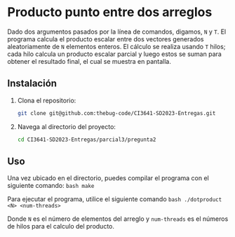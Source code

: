 # Producto punto entre dos arreglos
Dado dos argumentos pasados por la línea de comandos, digamos, `N` y `T`. El programa calcula el producto escalar entre dos vectores generados aleatoriamente de `N` elementos enteros. El cálculo se realiza usando `T` hilos; cada hilo calcula un producto escalar parcial y luego estos se suman para obtener el resultado final, el cual se muestra en pantalla.

## Instalación
1. Clona el repositorio:

    ```bash
    git clone git@github.com:thebug-code/CI3641-SD2023-Entregas.git
    ```

2. Navega al directorio del proyecto:

    ```bash
    cd CI3641-SD2023-Entregas/parcial3/pregunta2
    ```

## Uso
Una vez ubicado en el directorio, puedes compilar el programa con el siguiente comando:
    ```bash
    make
    ```

Para ejecutar el programa, utilice el siguiente comando
    ```bash
    ./dotproduct <N> <num-threads>
    ```

Donde `N` es el número de elementos del arreglo y `num-threads` es el números de hilos para el calculo del producto.
